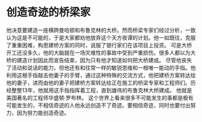 # 创造奇迹的桥梁家
他决意要建造一座横跨曼哈顿和布鲁克林的大桥。然而桥梁专家们经过分析，一致认为这是不可能的，于是大家都劝他放弃这个天方夜谭的计划。他一如既往，克服了重重困难，构思建桥方案的同时，说服了银行家们在该项目上投资。 
可是大桥开工还没多久，他的大脑就在一场灾难性的事故中受到严重损伤。很多人都以为大桥的建造计划因此而宣告结束，因为只有他才知道如何把大桥建成。 
尽管他丧失了活动和说话的能力，但他还有和往常一样的敏锐思维和一根唯一能动的手指。他利用这根手指敲击他妻子的手臂，通过这种特殊的交流方式，他把建桥方案转达给他的妻子，进而由他的妻子把建桥方案转达给正在施工的桥梁专家和工程师们。历经整整13年，他就用这手指指挥着工程，直到雄伟的布鲁克林大桥建成。 
他就是美国著名的工程师华盛顿·罗布林。 
这个世界上看来很多不可能发生的事都是极有可能发生的，不相信奇迹的人他永远创造不了奇迹。要相信奇迹，同时也要付出努力，因为努力能创造奇迹。
  